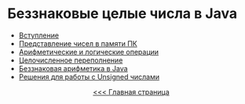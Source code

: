 Беззнаковые целые числа в Java
==============================

* [Вступление](unsigned-java-numbers.md)
* [Представление чисел в памяти ПК](numbers-in-memory.md)
* [Арифметические и логические операции](numbers-operations.md )
* [Целочисленное переполнение](integer-overflow.md)
* [Беззнаковая арифметика в Java](unsigned-arithmetics-java.md)
* [Решения для работы с Unsigned числами](unsigned-libraries-java.md)

<div align="center">

[<<< Главная страница](../README.md)
</div>
